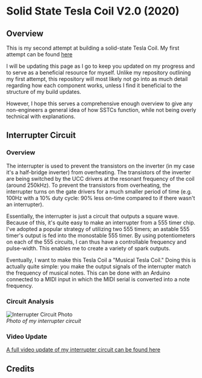# Solid State Tesla Coil V2.0 (2020)

## Overview 
This is my second attempt at building a solid-state Tesla Coil. My first attempt can be found [here](https://github.com/zakwerd/Musical-Solid-State-Tesla-Coil-2019-)

I will be updating this page as I go to keep you updated on my progress and to serve as a beneficial resource for myself. Unlike my repository outlining my first attempt, this repository will most likely not go into as much detail regarding how each component works, unless I find it beneficial to the structure of my build updates.

However, I hope this serves a comprehensive enough overview to give any non-engineers a general idea of how SSTCs function, while not being overly technical with explanations.

## Interrupter Circuit 

### Overview  
The interrupter is used to prevent the transistors on the inverter (in my case it's a half-bridge inverter) from overheating. The transistors of the inverter are being switched by the UCC drivers at the resonant frequency of the coil (around 250kHz). To prevent the transistors from overheating, the interrupter turns on the gate drivers for a much smaller period of time (e.g. 100Hz with a 10% duty cycle: 90% less on-time compared to if there wasn't an interrupter).

Essentially, the interrupter is just a circuit that outputs a square wave. Because of this, it's quite easy to make an interrupter from a 555 timer chip. I've adopted a popular strategy of utilizing two 555 timers; an astable 555 timer's output is fed into the monostable 555 timer. By using potentiometers on each of the 555 circuits, I can thus have a controllable frequency and pulse-width. This enables me to create a variety of spark outputs.

Eventually, I want to make this Tesla Coil a "Musical Tesla Coil." Doing this is actually quite simple: you make the output signals of the interrupter match the frequency of musical notes. This can be done with an Arduino connected to a MIDI input in which the MIDI serial is converted into a note frequency.

### Circuit Analysis

![Interrupter Circuit Photo](https://user-images.githubusercontent.com/59108656/94471951-dc644d00-017e-11eb-86b4-4a0f826d36bd.png)  
*Photo of my interrupter circuit*  


### Video Update
[A full video update of my interrupter circuit can be found here](https://www.youtube.com/watch?v=m8oV7pfkEEA&t=31s&ab_channel=MajorityBonePodcast)


## Credits

